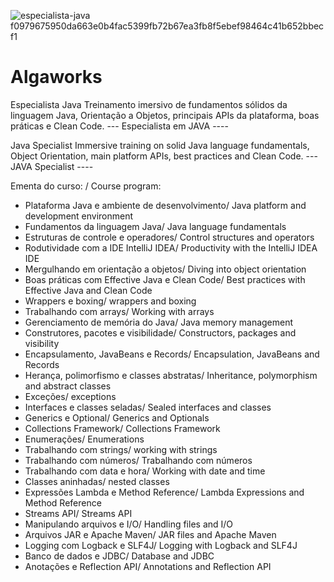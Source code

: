 ![especialista-java f0979675950da663e0b4fac5399fb72b67ea3fb8f5ebef98464c41b652bbecf1](https://user-images.githubusercontent.com/61099842/184972035-a3414b75-91fc-41d7-a80a-acaa4b69a4f0.png)
# Algaworks

Especialista Java
Treinamento imersivo de fundamentos sólidos da linguagem Java, Orientação a Objetos, principais APIs da plataforma, boas práticas e Clean Code.
--- Especialista em JAVA ----

Java Specialist Immersive training on solid Java language fundamentals, Object Orientation, main platform APIs, best practices and Clean Code. --- JAVA Specialist ----

Ementa do curso: / Course program:

- Plataforma Java e ambiente de desenvolvimento/ Java platform and development environment
- Fundamentos da linguagem Java/ Java language fundamentals
- Estruturas de controle e operadores/ Control structures and operators
- Rodutividade com a IDE IntelliJ IDEA/ Productivity with the IntelliJ IDEA IDE
- Mergulhando em orientação a objetos/ Diving into object orientation
- Boas práticas com Effective Java e Clean Code/ Best practices with Effective Java and Clean Code
- Wrappers e boxing/ wrappers and boxing
- Trabalhando com arrays/ Working with arrays
- Gerenciamento de memória do Java/ Java memory management
- Construtores, pacotes e visibilidade/ Constructors, packages and visibility
- Encapsulamento, JavaBeans e Records/ Encapsulation, JavaBeans and Records
- Herança, polimorfismo e classes abstratas/ Inheritance, polymorphism and abstract classes
- Exceções/ exceptions
- Interfaces e classes seladas/ Sealed interfaces and classes
- Generics e Optional/ Generics and Optionals
- Collections Framework/ Collections Framework
- Enumerações/ Enumerations
- Trabalhando com strings/ working with strings
- Trabalhando com números/ Trabalhando com números
- Trabalhando com data e hora/ Working with date and time
- Classes aninhadas/ nested classes
- Expressões Lambda e Method Reference/ Lambda Expressions and Method Reference
- Streams API/ Streams API
- Manipulando arquivos e I/O/ Handling files and I/O
- Arquivos JAR e Apache Maven/ JAR files and Apache Maven
- Logging com Logback e SLF4J/ Logging with Logback and SLF4J
- Banco de dados e JDBC/ Database and JDBC
- Anotações e Reflection API/ Annotations and Reflection API
